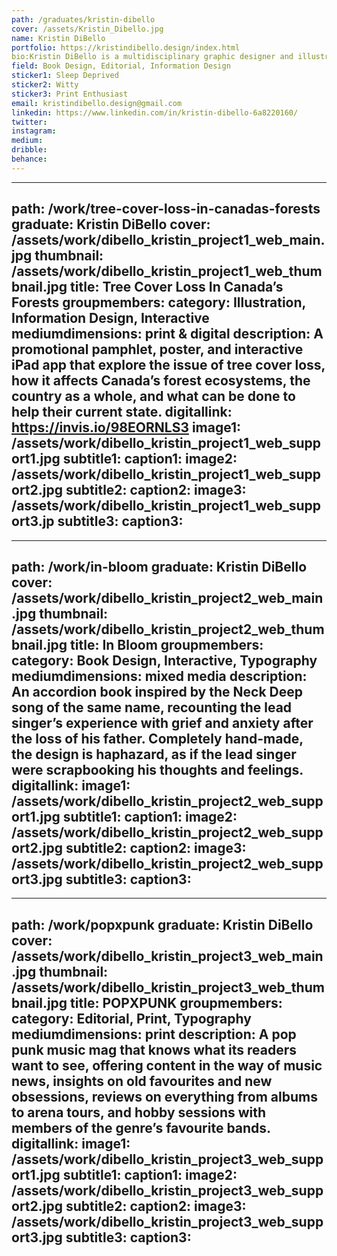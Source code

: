 ```yaml
---
path: /graduates/kristin-dibello
cover: /assets/Kristin_Dibello.jpg
name: Kristin DiBello
portfolio: https://kristindibello.design/index.html
bio:Kristin DiBello is a multidisciplinary graphic designer and illustrator currently based in Brampton, Ontario. Since she was a child, Kristin has held art and design close to her heart, and after studying in the YSDN program, she has been able to establish her own unique design style that effectively combines sophistication with fun–simple illustrations and typographic systems, paired with bright colours and bold accents, for just the right amount of balance. Whether for school, work, or her own personal ambitions, Kristin strives to create unified solutions that are both visually engaging and practical for her target audiences, and she has made this approach her sole driving force for every design project she takes on. When she’s not designing, Kristin enjoys going to concerts (you can catch her at a local State Champs show, for sure), getting into a new Netflix show, or reading a good book.
field: Book Design, Editorial, Information Design
sticker1: Sleep Deprived
sticker2: Witty
sticker3: Print Enthusiast
email: kristindibello.design@gmail.com
linkedin: https://www.linkedin.com/in/kristin-dibello-6a8220160/
twitter: 
instagram:
medium:
dribble:
behance:
---
```


---
path: /work/tree-cover-loss-in-canadas-forests
graduate: Kristin DiBello
cover: /assets/work/dibello_kristin_project1_web_main.jpg
thumbnail: /assets/work/dibello_kristin_project1_web_thumbnail.jpg
title: Tree Cover Loss In Canada’s Forests
groupmembers:
category: Illustration, Information Design, Interactive
mediumdimensions: print & digital
description: A promotional pamphlet, poster, and interactive iPad app that explore the issue of tree cover loss, how it affects Canada’s forest ecosystems, the country as a whole, and what can be done to help their current state.
digitallink: https://invis.io/98EORNLS3
image1: /assets/work/dibello_kristin_project1_web_support1.jpg
subtitle1:
caption1:
image2: /assets/work/dibello_kristin_project1_web_support2.jpg
subtitle2:
caption2:
image3: /assets/work/dibello_kristin_project1_web_support3.jp
subtitle3:
caption3:
---


---
path: /work/in-bloom
graduate: Kristin DiBello
cover: /assets/work/dibello_kristin_project2_web_main.jpg
thumbnail: /assets/work/dibello_kristin_project2_web_thumbnail.jpg
title: In Bloom
groupmembers:
category: Book Design, Interactive, Typography
mediumdimensions: mixed media
description: An accordion book inspired by the Neck Deep song of the same name, recounting the lead singer’s experience with grief and anxiety after the loss of his father. Completely hand-made, the design is haphazard, as if the lead singer were scrapbooking his thoughts and feelings.
digitallink:
image1: /assets/work/dibello_kristin_project2_web_support1.jpg
subtitle1: 
caption1:
image2: /assets/work/dibello_kristin_project2_web_support2.jpg
subtitle2:
caption2:
image3: /assets/work/dibello_kristin_project2_web_support3.jpg
subtitle3:
caption3:
---

---
path: /work/popxpunk
graduate: Kristin DiBello
cover: /assets/work/dibello_kristin_project3_web_main.jpg
thumbnail: /assets/work/dibello_kristin_project3_web_thumbnail.jpg
title: POPXPUNK
groupmembers:
category: Editorial, Print, Typography
mediumdimensions: print
description: A pop punk music mag that knows what its readers want to see, offering content in the way of music news, insights on old favourites and new obsessions, reviews on everything from albums to arena tours, and hobby sessions with members of the genre’s favourite bands.
digitallink:
image1: /assets/work/dibello_kristin_project3_web_support1.jpg
subtitle1:
caption1:
image2: /assets/work/dibello_kristin_project3_web_support2.jpg
subtitle2:
caption2:
image3: /assets/work/dibello_kristin_project3_web_support3.jpg
subtitle3:
caption3:
---
